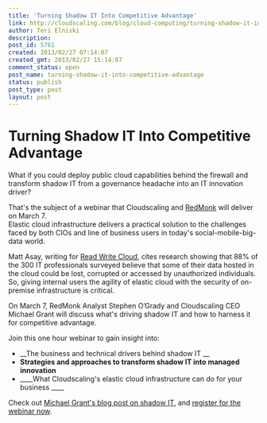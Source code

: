 ```yaml
---
title: 'Turning Shadow IT Into Competitive Advantage'
link: http://cloudscaling.com/blog/cloud-computing/turning-shadow-it-into-competitive-advantage/
author: Teri Elniski
description: 
post_id: 5761
created: 2013/02/27 07:14:07
created_gmt: 2013/02/27 15:14:07
comment_status: open
post_name: turning-shadow-it-into-competitive-advantage
status: publish
post_type: post
layout: post
---
```


# Turning Shadow IT Into Competitive Advantage

What if you could deploy public cloud capabilities behind the firewall and transform shadow IT from a governance headache into an IT innovation driver? 

That's the subject of a webinar that Cloudscaling and [RedMonk](http://redmonk.com/) will deliver on March 7.     
Elastic cloud infrastructure delivers a practical solution to the challenges faced by both CIOs and line of business users in today's social-mobile-big-data world.

Matt Asay, writing for [Read Write Cloud](http://readwrite.com/2013/02/22/stalking-shadow-it-amazon-assembles-an-enterprise-cloud-army), cites research showing that 88% of the 300 IT professionals surveyed believe that some of their data hosted in the cloud could be lost, corrupted or accessed by unauthorized individuals. So, giving internal users the agility of elastic cloud with the security of on-premise infrastructure is critical.

On March 7, RedMonk Analyst Stephen O’Grady and Cloudscaling CEO Michael Grant will discuss what's driving shadow IT and how to harness it for competitive advantage. 

Join this one hour webinar to gain insight into: 

  * __The business and technical drivers behind shadow IT __
  * __Strategies and approaches to transform shadow IT into managed innovation__
  * ____What Cloudscaling's elastic cloud infrastructure can do for your business ____

Check out [Michael Grant's blog post on shadow IT](http://www.cloudscaling.com/blog/cloud-computing/what-can-cios-learn-from-shadow-it/), and [register for the webinar now](https://www4.gotomeeting.com/register/312418695).